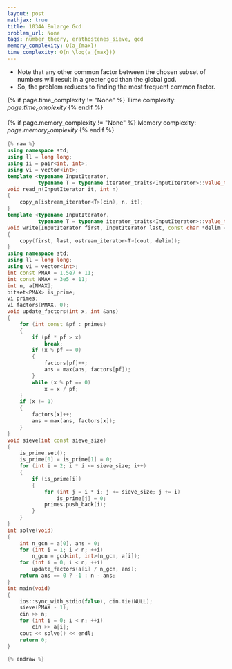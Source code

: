 ```yaml
---
layout: post
mathjax: true
title: 1034A Enlarge Gcd
problem_url: None
tags: number_theory, erathostenes_sieve, gcd 
memory_complexity: O(a_{max}) 
time_complexity: O(n \log(a_{max})) 
---
```


 - Note that any other common factor between the chosen subset of numbers
will result in a greater gcd than the global gcd.
 - So, the problem reduces to finding the most frequent common factor.



{% if page.time_complexity != "None" %}
Time complexity: ${{ page.time_complexity }}$
{% endif %}

{% if page.memory_complexity != "None" %}
Memory complexity: ${{ page.memory_complexity }}$
{% endif %}

```cpp
{% raw %}
using namespace std;
using ll = long long;
using ii = pair<int, int>;
using vi = vector<int>;
template <typename InputIterator,
          typename T = typename iterator_traits<InputIterator>::value_type>
void read_n(InputIterator it, int n)
{
    copy_n(istream_iterator<T>(cin), n, it);
}
template <typename InputIterator,
          typename T = typename iterator_traits<InputIterator>::value_type>
void write(InputIterator first, InputIterator last, const char *delim = "\n")
{
    copy(first, last, ostream_iterator<T>(cout, delim));
}
using namespace std;
using ll = long long;
using vi = vector<int>;
int const PMAX = 1.5e7 + 11;
int const NMAX = 3e5 + 11;
int n, a[NMAX];
bitset<PMAX> is_prime;
vi primes;
vi factors(PMAX, 0);
void update_factors(int x, int &ans)
{
    for (int const &pf : primes)
    {
        if (pf * pf > x)
            break;
        if (x % pf == 0)
        {
            factors[pf]++;
            ans = max(ans, factors[pf]);
        }
        while (x % pf == 0)
            x = x / pf;
    }
    if (x != 1)
    {
        factors[x]++;
        ans = max(ans, factors[x]);
    }
}
void sieve(int const sieve_size)
{
    is_prime.set();
    is_prime[0] = is_prime[1] = 0;
    for (int i = 2; i * i <= sieve_size; i++)
    {
        if (is_prime[i])
        {
            for (int j = i * i; j <= sieve_size; j += i)
                is_prime[j] = 0;
            primes.push_back(i);
        }
    }
}
int solve(void)
{
    int n_gcn = a[0], ans = 0;
    for (int i = 1; i < n; ++i)
        n_gcn = gcd<int, int>(n_gcn, a[i]);
    for (int i = 0; i < n; ++i)
        update_factors(a[i] / n_gcn, ans);
    return ans == 0 ? -1 : n - ans;
}
int main(void)
{
    ios::sync_with_stdio(false), cin.tie(NULL);
    sieve(PMAX - 1);
    cin >> n;
    for (int i = 0; i < n; ++i)
        cin >> a[i];
    cout << solve() << endl;
    return 0;
}

{% endraw %}
```